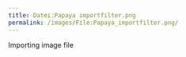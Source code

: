```yaml
---
title: Datei:Papaya importfilter.png
permalink: /images/File:Papaya_importfilter.png/
---
```


Importing image file